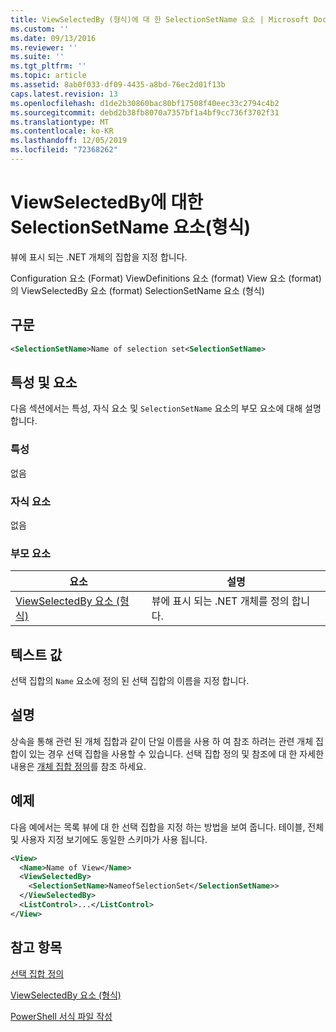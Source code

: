 ```yaml
---
title: ViewSelectedBy (형식)에 대 한 SelectionSetName 요소 | Microsoft Docs
ms.custom: ''
ms.date: 09/13/2016
ms.reviewer: ''
ms.suite: ''
ms.tgt_pltfrm: ''
ms.topic: article
ms.assetid: 8ab0f033-df09-4435-a8bd-76ec2d01f13b
caps.latest.revision: 13
ms.openlocfilehash: d1de2b30860bac80bf17508f40eec33c2794c4b2
ms.sourcegitcommit: debd2b38fb8070a7357bf1a4bf9cc736f3702f31
ms.translationtype: MT
ms.contentlocale: ko-KR
ms.lasthandoff: 12/05/2019
ms.locfileid: "72368262"
---
```

# <a name="selectionsetname-element-for-viewselectedby-format"></a>ViewSelectedBy에 대한 SelectionSetName 요소(형식)

뷰에 표시 되는 .NET 개체의 집합을 지정 합니다.

Configuration 요소 (Format) ViewDefinitions 요소 (format) View 요소 (format)의 ViewSelectedBy 요소 (format) SelectionSetName 요소 (형식)

## <a name="syntax"></a>구문

```xml
<SelectionSetName>Name of selection set<SelectionSetName>
```

## <a name="attributes-and-elements"></a>특성 및 요소

다음 섹션에서는 특성, 자식 요소 및 `SelectionSetName` 요소의 부모 요소에 대해 설명 합니다.

### <a name="attributes"></a>특성

없음

### <a name="child-elements"></a>자식 요소

없음

### <a name="parent-elements"></a>부모 요소

|요소|설명|
|-------------|-----------------|
|[ViewSelectedBy 요소 (형식)](./viewselectedby-element-format.md)|뷰에 표시 되는 .NET 개체를 정의 합니다.|

## <a name="text-value"></a>텍스트 값

선택 집합의 `Name` 요소에 정의 된 선택 집합의 이름을 지정 합니다.

## <a name="remarks"></a>설명

상속을 통해 관련 된 개체 집합과 같이 단일 이름을 사용 하 여 참조 하려는 관련 개체 집합이 있는 경우 선택 집합을 사용할 수 있습니다. 선택 집합 정의 및 참조에 대 한 자세한 내용은 [개체 집합 정의](./defining-selection-sets.md)를 참조 하세요.

## <a name="example"></a>예제

다음 예에서는 목록 뷰에 대 한 선택 집합을 지정 하는 방법을 보여 줍니다. 테이블, 전체 및 사용자 지정 보기에도 동일한 스키마가 사용 됩니다.

```xml
<View>
  <Name>Name of View</Name>
  <ViewSelectedBy>
    <SelectionSetName>NameofSelectionSet</SelectionSetName>>
  </ViewSelectedBy>
  <ListControl>...</ListControl>
</View>
```

## <a name="see-also"></a>참고 항목

[선택 집합 정의](./defining-selection-sets.md)

[ViewSelectedBy 요소 (형식)](./viewselectedby-element-format.md)

[PowerShell 서식 파일 작성](./writing-a-powershell-formatting-file.md)
